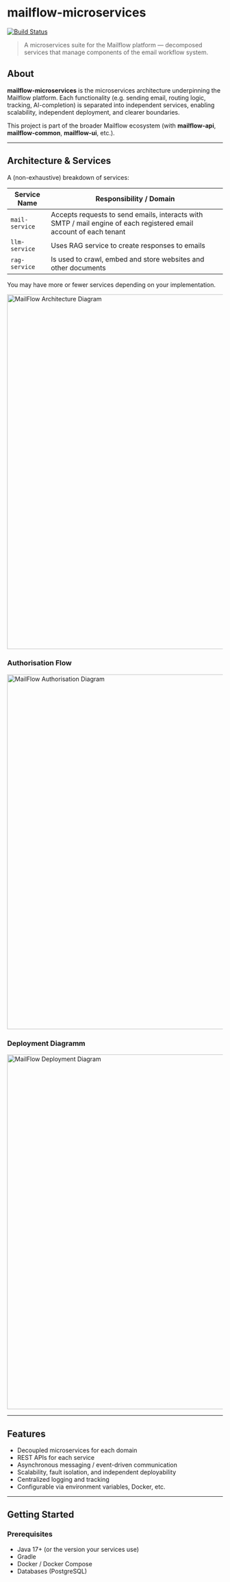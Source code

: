 # mailflow-microservices

[![Build Status](https://img.shields.io/badge/build-puccess-green)](#)  

> A microservices suite for the Mailflow platform — decomposed services that manage components of the email workflow system.

## About

**mailflow-microservices** is the microservices architecture underpinning the Mailflow platform. Each functionality (e.g. sending email, routing logic, tracking, AI-completion) is separated into independent services, enabling scalability, independent deployment, and clearer boundaries.

This project is part of the broader Mailflow ecosystem (with **mailflow-api**, **mailflow-common**, **mailflow-ui**, etc.).

---

## Architecture & Services

A (non-exhaustive) breakdown of services:

| Service Name        | Responsibility / Domain                              |
|---------------------|--------------------------------------------------------|
| `mail-service`     | Accepts requests to send emails, interacts with SMTP / mail engine of each registered email account of each tenant |
| `llm-service`   | Uses RAG service to create responses to emails    |
| `rag-service`  | Is used to crawl, embed and store websites and other documents   |

You may have more or fewer services depending on your implementation.

<img width="1169" height="827" alt="MailFlow Architecture Diagram" src="https://github.com/user-attachments/assets/fe75553b-ff80-4fdb-9401-718c24cec605" />


### Authorisation Flow

<img width="1169" height="827" alt="MailFlow Authorisation Diagram" src="https://github.com/user-attachments/assets/2907b2f0-0a05-43e1-97dd-1cd945d36288" />

### Deployment Diagramm

<img width="1169" height="827" alt="MailFlow Deployment Diagram" src="https://github.com/user-attachments/assets/265ce520-5a7d-4f06-9386-0129d84e5854" />

---

## Features

- Decoupled microservices for each domain  
- REST APIs for each service  
- Asynchronous messaging / event-driven communication  
- Scalability, fault isolation, and independent deployability  
- Centralized logging and tracking  
- Configurable via environment variables, Docker, etc.  

---

## Getting Started

### Prerequisites

- Java 17+ (or the version your services use)  
- Gradle
- Docker / Docker Compose  
- Databases (PostgreSQL)
